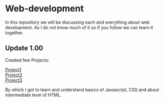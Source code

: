 # Web-development
In this repository we will be discussing each and everything about web development.
As I do not know much of it so if you follow we can learn it together.

## Update 1.00
Created few Projects:

<a href="https://github.com/HarshSharma0007/Web-development/tree/main/Project1">Project1</a><br>
<a href="https://github.com/HarshSharma0007/Web-development/tree/main/Project2">Project2</a><br>
<a href="https://github.com/HarshSharma0007/Web-development/tree/main/Project3">Project3</a><br>

By which I got to learn and understand basics of Javascript, CSS and about intermediate level of HTML. 
